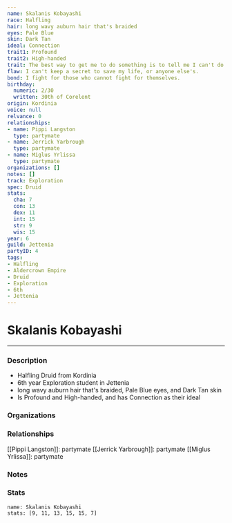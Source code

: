 ```yaml
---
name: Skalanis Kobayashi
race: Halfling
hair: long wavy auburn hair that's braided
eyes: Pale Blue
skin: Dark Tan
ideal: Connection
trait1: Profound
trait2: High-handed
trait: The best way to get me to do something is to tell me I can't do it.
flaw: I can't keep a secret to save my life, or anyone else's.
bond: I fight for those who cannot fight for themselves.
birthday:
  numeric: 2/30
  written: 30th of Corelent
origin: Kordinia
voice: null
relvance: 0
relationships:
- name: Pippi Langston
  type: partymate
- name: Jerrick Yarbrough
  type: partymate
- name: Miglus Yrlissa
  type: partymate
organizations: []
notes: []
track: Exploration
spec: Druid
stats:
  cha: 7
  con: 13
  dex: 11
  int: 15
  str: 9
  wis: 15
year: 6
guild: Jettenia
partyID: 4
tags:
- Halfling
- Aldercrown Empire
- Druid
- Exploration
- 6th
- Jettenia
---
```

# Skalanis Kobayashi
---
### Description
- Halfling Druid from Kordinia
- 6th year Exploration student in Jettenia
- long wavy auburn hair that's braided, Pale Blue eyes, and Dark Tan skin
- Is Profound and High-handed, and has Connection as their ideal

### Organizations

### Relationships
[[Pippi Langston]]: partymate
[[Jerrick Yarbrough]]: partymate
[[Miglus Yrlissa]]: partymate

### Notes

### Stats
```statblock
name: Skalanis Kobayashi
stats: [9, 11, 13, 15, 15, 7]
```